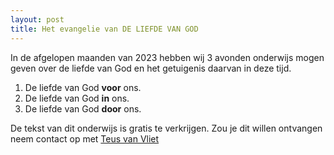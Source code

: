 ```yaml
---
layout: post
title: Het evangelie van DE LIEFDE VAN GOD
---
```

In de afgelopen maanden van 2023 hebben wij 3 avonden onderwijs mogen geven
over de liefde van God en het getuigenis daarvan in deze tijd.
1. De liefde van God **voor** ons. 
2. De liefde van God **in** ons. 
3. De liefde van God **door** ons.

De tekst van dit onderwijs is gratis te verkrijgen. Zou je dit willen ontvangen neem
contact op met [Teus van Vliet](mailto:teus@gebedspastoraatharmelen.nl) 
